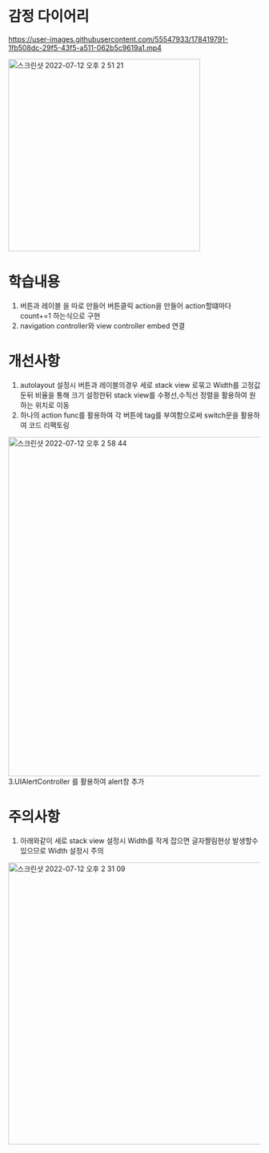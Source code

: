 # 감정 다이어리 





https://user-images.githubusercontent.com/55547933/178419791-1fb508dc-29f5-43f5-a511-062b5c9619a1.mp4



<img width="383" alt="스크린샷 2022-07-12 오후 2 51 21" src="https://user-images.githubusercontent.com/55547933/178418334-17826877-1e2b-4500-970f-77b8a14316e3.png">




# 학습내용
1. 버튼과 레이블 을 따로 만들어 버튼클릭 action을 만들어 action할떄마다 count+=1 하는식으로 구현
2. navigation controller와 view controller embed 연결

# 개선사항
1. autolayout 설정시 버튼과 레이블의경우 세로 stack view 로묶고 Width를 고정값둔뒤 비율을 통해 크기 설정한뒤 stack view를 수평선,수직선 정렬을 활용하여 원하는 위치로 이동<br>
2. 하나의 action func를 활용하여 각 버튼에 tag를 부여함으로써 switch문을 활용하여 코드 리팩토링
<img width="676" alt="스크린샷 2022-07-12 오후 2 58 44" src="https://user-images.githubusercontent.com/55547933/178419524-51e68e4f-e9da-414d-9aa0-cbba936351c6.png">
3.UIAlertController 를 활용하여 alert창 추가 




# 주의사항
1. 아래와같이 세로 stack view 설정시  Width를 작게 잡으면 글자짤림현상 발생할수있으므로 Width 설정시 주의
<img width="562" alt="스크린샷 2022-07-12 오후 2 31 09" src="https://user-images.githubusercontent.com/55547933/178418738-a297f706-7301-4739-9bf0-acb17f01d299.png">


